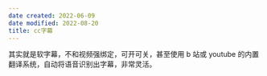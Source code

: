 ```yaml
---
date created: 2022-06-09
date modified: 2022-08-20
title: cc字幕
---
```


其实就是软字幕，不和视频强绑定，可开可关，甚至使用 b 站或 youtube 的内置翻译系统，自动将语音识别出字幕，非常灵活。
